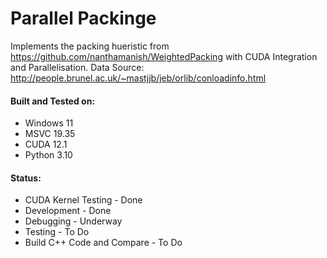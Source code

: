 # Parallel Packinge

Implements the packing hueristic from https://github.com/nanthamanish/WeightedPacking with CUDA Integration and Parallelisation.
Data Source: http://people.brunel.ac.uk/~mastjjb/jeb/orlib/conloadinfo.html

#### Built and Tested on:
+ Windows 11
+ MSVC 19.35
+ CUDA 12.1
+ Python 3.10

#### Status:
+ CUDA Kernel Testing - Done
+ Development - Done
+ Debugging - Underway
+ Testing - To Do
+ Build C++ Code and Compare - To Do

